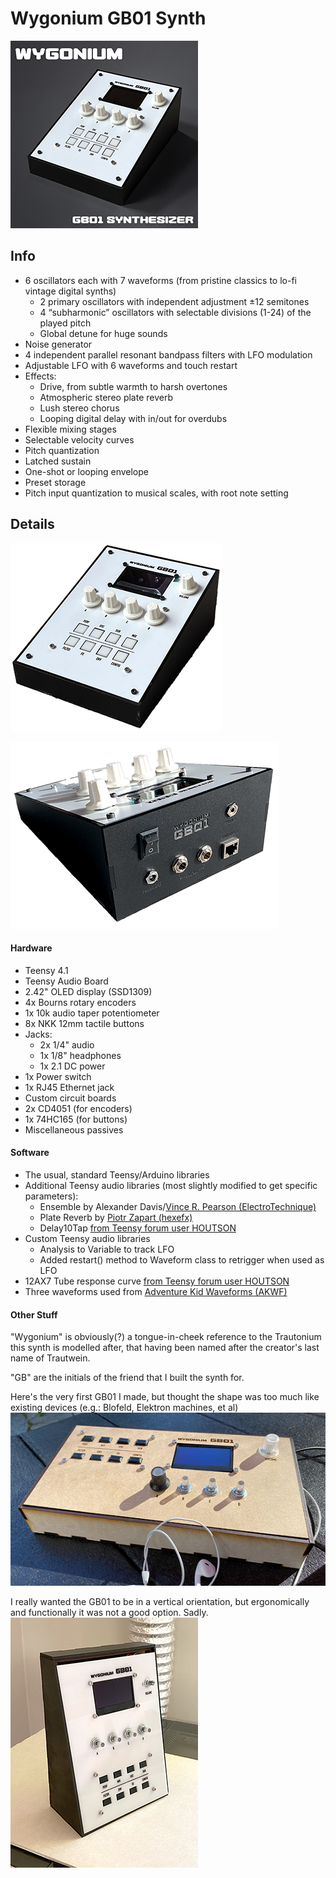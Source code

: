 # Wygonium GB01 Synth

![A picture of the Wygonium GB01 Synthesizer. It is a wedge-shaped device that is mostly black with a white front panel. It has a display screen and knobs.](/images/Wygonium_GB01_square.jpg)

## Info

- 6 oscillators each with 7 waveforms (from pristine classics to lo-fi vintage digital synths)
    - 2 primary oscillators with independent adjustment ±12 semitones 
    - 4 “subharmonic” oscillators with selectable divisions (1-24) of the played pitch
    - Global detune for huge sounds
- Noise generator
- 4 independent parallel resonant bandpass filters with LFO modulation
- Adjustable LFO with 6 waveforms and touch restart
- Effects:
    - Drive, from subtle warmth to harsh overtones
    - Atmospheric stereo plate reverb
    - Lush stereo chorus
    - Looping digital delay with in/out for overdubs
- Flexible mixing stages
- Selectable velocity curves
- Pitch quantization
- Latched sustain
- One-shot or looping envelope
- Preset storage
- Pitch input quantization to musical scales, with root note setting

## Details

![Another picture of the GB01, showing the front panel](/images/GB01_front.png)

![Another picture of the GB01, showing the rear panel](/images/GB01_back.png)

#### Hardware 

- Teensy 4.1
- Teensy Audio Board
- 2.42" OLED display (SSD1309)
- 4x Bourns rotary encoders
- 1x 10k audio taper potentiometer
- 8x NKK 12mm tactile buttons
- Jacks:
    - 2x 1/4" audio
    - 1x 1/8" headphones
    - 1x 2.1 DC power
- 1x Power switch
- 1x RJ45 Ethernet jack
- Custom circuit boards
- 2x CD4051 (for encoders)
- 1x 74HC165 (for buttons)
- Miscellaneous passives

#### Software

- The usual, standard Teensy/Arduino libraries
- Additional Teensy audio libraries (most slightly modified to get specific parameters):
    - Ensemble by Alexander Davis/[Vince R. Pearson (ElectroTechnique)](https://github.com/ElectroTechnique/TSynth-Teensy4.1) 
    - Plate Reverb by [Piotr Zapart (hexefx)](https://github.com/hexeguitar/hexefx_audiolib_F32)
    - Delay10Tap [from Teensy forum user HOUTSON](https://forum.pjrc.com/index.php?threads/can-i-modulate-the-delay-time.61513/post-265954)
- Custom Teensy audio libraries
    - Analysis to Variable to track LFO
    - Added restart() method to Waveform class to retrigger when used as LFO
- 12AX7 Tube response curve [from Teensy forum user HOUTSON](https://forum.pjrc.com/index.php?threads/teensy-based-multistage-distortion-modeling-pedal.44061/post-229555)
- Three waveforms used from [Adventure Kid Waveforms (AKWF)](https://github.com/KristofferKarlAxelEkstrand/AKWF-FREE)

#### Other Stuff

"Wygonium" is obviously(?) a tongue-in-cheek reference to the Trautonium this synth is modelled after, that having been named after the creator's last name of Trautwein.

"GB" are the initials of the friend that I built the synth for.

Here's the very first GB01 I made, but thought the shape was too much like existing devices (e.g.: Blofeld, Elektron machines, et al)
![A pic of the very first version of the GB01](/images/GB01_alpha.png)

I really wanted the GB01 to be in a vertical orientation, but ergonomically and functionally it was not a good option. Sadly.
![A pic of the GB01 in it's vertical orientation](/images/GB01_ideal.png)